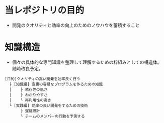 # 当レポジトリの目的
* 開発のクオリティと効率の向上のためのノウハウを蓄積すること

# 知識構造
* 個々の具体的な専門知識を整理して理解するための枠組みとしての構造体。随時改良予定。

```
[目的]クオリティの高い開発を効率良く行う
  ├ [知識編] 変更の容易なプログラムを作るための知識
  │    ├ 依存性の低さ
  │    ├ わかりやすさ
  │    └ 再利用性の高さ
  └ [実践編] 効率の良い開発をするための技術
       ├ 遅延設計
       └ チームのメンバーの行動を予測する
```

